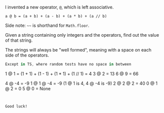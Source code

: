 I invented a new operator, ```@```, which is left associative.

```a @ b = (a + b) + (a - b) + (a * b) + (a // b)```

Side note: ```~~``` is shorthand for ```Math.floor```.

Given a string containing only integers and the operators, find out the value of that string.

The strings will always be "well formed", meaning with a space on each side of the operators.

```TypeScript
Except in TS, where random tests have no space in between

```
1 @ 1 = (1 + 1) + (1 - 1) + (1 * 1) + (1 // 1) = 4
3 @ 2 = 13
6 @ 9 = 66

4 @ -4 = -9
1 @ 1 @ -4 = -9 (1 @ 1 is 4, 4 @ -4 is -9)
2 @ 2 @ 2 = 40
0 @ 1 @ 2 = 0
5 @ 0 = None
```


Good luck!